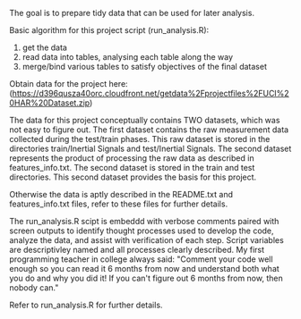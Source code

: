 The goal is to prepare tidy data that can be used for later analysis.

Basic algorithm for this project script (run_analysis.R):
1. get the data
2. read data into tables, analysing each table along the way
3. merge/bind various tables to satisfy objectives of the final dataset

Obtain data for the project here:
(https://d396qusza40orc.cloudfront.net/getdata%2Fprojectfiles%2FUCI%20HAR%20Dataset.zip)

The data for this project conceptually contains TWO datasets, which was not easy to figure out.
The first dataset contains the raw measurement data collected during the test/train phases.
This raw dataset is stored in the directories train/Inertial Signals and test/Inertial Signals.
The second dataset represents the product of processing the raw data as described in features_info.txt.
The second dataset is stored in the train and test directories.
This second dataset provides the basis for this project.

Otherwise the data is aptly described in the README.txt and features_info.txt files,
refer to these files for further details.

The run_analysis.R scipt is embeddd with verbose comments paired with screen outputs
to identify thought processes used to develop the code, analyze the data,
and assist with verification of each step.  Script variables are descriptivley
named and all processes clearly described.
My first programming teacher in college always said:
"Comment your code well enough so you can read it 6 months from now and understand
both what you do and why you did it!  If you can't figure out 6 months from now, then nobody can."

Refer to run_analysis.R for further details.






